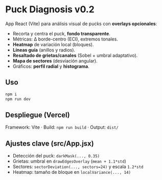 # Puck Diagnosis v0.2

App React (Vite) para análisis visual de pucks con **overlays opcionales**:
- Recorta y centra el puck, **fondo transparente**.
- Métricas: Δ borde-centro (ECI), extremos tonales.
- **Heatmap** de variación local (bloques).
- **Líneas guía** (anillos y radios).
- **Resaltado de grietas/canales** (Sobel + umbral adaptativo).
- **Mapa de sectores** (desviación angular).
- Gráficos: **perfil radial** y **histograma**.

## Uso
```bash
npm i
npm run dev
```

## Despliegue (Vercel)
Framework: Vite · Build: `npm run build` · Output: `dist/`

## Ajustes clave (src/App.jsx)
- Detección del puck: `darkMask(..., 0.35)`
- Grietas: umbral en `drawEdgesOverlay` (`mean + 1.1*std`)
- Sectores: `sectorDeviation(..., sectors=24)` y escala `1.2*std`
- Heatmap: tamaño de bloque en `localVariance(..., 14)`
